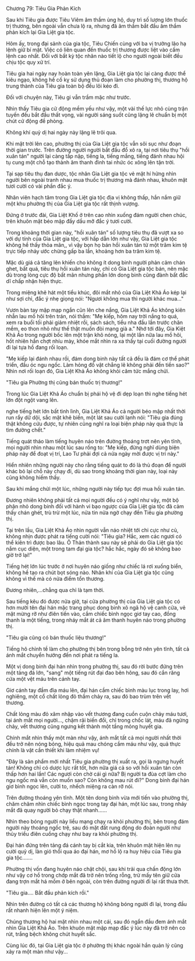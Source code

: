 




Chương 79: Tiêu Gia Phản Kích


Sau khi Tiêu gia được Tiêu Viêm âm thầm ủng hộ, duy trì số lượng lớn thuốc trị thương, bên ngoài vẫn chưa lộ ra, nhưng đã âm thầm bắt đầu âm thầm phản kích lại Gia Liệt gia tộc.

Hôm ấy, trong đại sảnh của gia tộc, Tiêu Chiến cùng với ba vị trưởng lão hạ lệnh giữ bí mật. Việc có liên quan đến thuốc trị thương được liệt vào cấm lệnh cao nhất. Đối với bất kỳ tộc nhân nào tiết lộ cho người ngoài biết đều chịu tộc quy xử trí.

Tiêu gia hai ngày nay hoàn toàn yên lặng, Gia Liệt gia tộc lại càng được thể kiêu ngạo, không hề cố kỵ sử dụng thủ đoạn làm cho phường thị, thương hộ trung thành của Tiêu gia toàn bộ đều lôi kéo đi.

Đối với chuyện này, Tiêu gi vẫn trầm mặc như trước.

Nhìn thấy Tiêu gia cử động mềm yếu như vậy, một vài thế lực nhỏ cùng trận tuyến đều bắt đầu thất vọng, vài người sáng suốt cũng lặng lẽ chuẩn bị một chút cử động đề phòng.

Không khí quỷ dị hai ngày này lặng lẽ trôi qua.

Khi mặt trời lên cao, phường thị của Gia Liệt gia tộc vẫn sôi sục như đoạn thời gian trước. Trên đường người người bắt đầu đổ xô ra, tại nơi tiêu thụ "hồi xuân tán" người lại càng tấp nập, tiếng la, tiếng mắng, tiếng đánh nhau hội tụ cung một chỗ tạo thành âm thanh đinh tai nhức óc xông lên tận trời.

Tại sạp tiêu thụ đan dược, tộc nhân Gia Liệt gia tộc vẻ mặt hí hửng nhìn người bên ngoài tranh nhau mua thuốc trị thương mà đánh nhau, khuôn mặt tươi cười có vài phần đắc ý.

Nhân viên hạch tâm trong Gia Liệt gia tộc địa vị không thấp, hắn nắm giữ một khu phường thị của Gia Liệt gia tộc rất thịnh vượng.

Đứng ở trước đài, Gia Liệt Khố ở trên cao nhìn xuống đám người chen chúc, trên khuôn mặt béo mập đầy dầu mỡ đắc ý tươi cười.

Trong khoảng thời gian này, "hồi xuân tán" số lượng tiêu thụ đã vượt xa so với dự tính của Gia Liệt gia tộc, với hấp dẫn lớn như vậy, Gia Liệt gia tộc không hề thấy thỏa mãn,, vì vậy bọn họ bán hồi xuân tán từ một trăm kim tệ trực tiếp nhảy ước chừng gấp ba lần, khoảng hơn ba trăm kim tệ.

Mặc dù giá cả tăng lên khiến cho không ít dong binh người phản cảm chán ghet, bất quá, tiêu thụ hồi xuân tán này, chỉ có Gia Liệt gia tộc bán, nên mặc dù trong lòng cực độ bất mãn nhưng phần lớn dong binh cũng đành bất đắc dĩ chấp nhận hiện thực.

Trong miệng khẽ hát một tiểu khúc, đôi mắt nhỏ của Gia Liệt Khả Áo kép lại như sợi chỉ, đắc ý nhẹ giọng nói: "Ngươi không mua thì người khác mua..."

Vươn bàn tay mập mạp ngắn cũn lên che nắng, Gia Liệt Khả Áo không kiên nhẫn lau mồ hôi trên trán, nói thầm: "Mẹ kiếp, hôm nay trời nắng to quá, xem ra buổi tối phải giảm nhiệt rồi, sách sách, tiểu nha đầu lần trước chân mềm, eo thon nhỏ như thế thật muốn đòi mạng già a." Nhớ tới đây, Gia Kiệt Khả Áo trong người bốc lên một trận khô nóng, lại một lần nữa lau mồ hôi, hốt nhiên hắn chợt nhíu mày, khóe mắt nhìn ra xa thấy tại cuối đường người đi lại tựa hồ đang rối loạn.

"Mẹ kiếp lại đánh nhau rồi, đám dong binh này tất cả đều là đám cơ thể phát triển, đầu óc ngu ngốc. Làm hỏng đồ vật chẳng lẽ không phải đền tiền sao?" Nhìn nơi rối loạn đó, Gia Liệt Khả Áo không khỏi căm tức mắng chửi.

"Tiêu gia Phường thị cũng bán thuốc trị thương!"

Trong lúc Gia Liệt Khả Áo chuẩn bị phái hộ vệ đi dẹp loạn thì nghe tiếng hét lớn đột ngột vang lên.

nghe tiếng hét lớn bất tình lình, Gia Liệt Khả Áo cả người béo mập nhất thời run rẩy dữ dội, sắc mặt khẽ biến, một lát sau cười lạnh nói: "Tiêu gia đúng thật không cứu được, tự nhiên cũng nghĩ ra loại biện pháp này quả thực là tìm đường chết."

Tiếng quát tháo làm tiếng huyên náo trên đường thoáng trơt nên yên tĩnh, mọi người nhìn nhau một lúc sau rống to: "Mẹ kiếp, đừng nghĩ dùng biện pháp này để đoạt vị trí, Lao Tư phải đợi cả nửa ngày mời được vị trí này."

Hiển nhiên những người này cho rằng tiếng quát to đó là thủ đoạn để người khác bỏ lại chỗ này chạy đi, dù sao trong khoảng thời gian này, loại này cũng không hiếm thấy.

Sau khi mắng chửi một lúc, những người này tiếp tục đợi mua hồi xuân tán.

Đương nhiên không phải tất cả mọi người đều có ý nghĩ như vậy, một bộ phận nhỏ dong binh đối với hành vi bạo ngược của Gia Liệt gia tộc đã cảm thấy chán ghét, trù trừ một lúc, nửa tin nửa ngờ chạy đến Tiêu gia phường thị.

Tại trên lầu, Gia Liệt Khả Áo nhìn người vẫn náo nhiệt tới chi cực như củ, không nhịn được phát ra tiếng cười nói: "Tiêu gia? Hắc, xem các ngươi có thể kiên trì được bao lâu. Ô Thản thành sau này sẽ phải do Gia Liệt gia tộc nắm cục diện, một trong tam đại gia tộc? hắc hắc, ngày đó sẽ không bao giờ trở lại!"

Tiếng hét lớn lúc trước ở nơi huyên náo giống như chiếc lá rơi xuống biển, không hề tạo ra chút bọt sóng nào. Nhân khí của Gia Liệt gia tộc cũng không vì thế mà có nửa điểm tổn thương.

Đương nhiên,...chẳng qua chỉ là tạm thời.

Sau tiếng kêu đó được nửa giờ, tại cửa phường thị của Gia Liệt gia tộc có hơn mười tên đại hán mặc trang phục dong binh xô ngã hộ vệ canh cửa, vẻ mặt mừng rỡ như điên tiến vào, cầm chiếc bình ngọc giơ tay cao, đồng thanh la một tiếng, trong nháy mắt át cả âm thanh huyên náo trong phường thị.

"Tiêu gia cũng có bán thuốc liệu thương!"

Tiếng hô chỉnh tề làm cho phường thị bên trong bỗng trở nên yên tĩnh, tất cả ánh mắt chuyển hướng đến nơi phát ra tiếng la.

Một vị dong binh đại hán nhìn trong phường thị, sau đó rời bước đứng trên một tảng đá lớn, "sang" một tiếng rút đại đao bên hông, sau đó cắn răng cứa một vệt máu trên cánh tay.

Giơ cánh tay đầm đìa máu lên, đại hán cầm chiếc bình màu lục trong lay, hơi nghiêng, một cổ chất lỏng đỏ thắm chảy ra, sau đó bao trùm trên vết thương.

Chất lỏng màu đỏ xâm nhập vào vết thương đang cuồn cuộn chảy máu tươi, tại ánh mắt mọi người..., chậm rãi biến đổi, chỉ trong chốc lát, máu đã ngừng chảy, vết thương cũng ngưng kết thành một tầng mỏng huyết gia.

Chính mắt nhìn thấy một màn như vậy, ánh mắt tất cả mọi người nhất thời đều trở nên nóng bỏng, hiệu quả mau chóng cầm máu như vậy, quả thực chính là vật cần thiết khi làm nhiệm vụ!

"Đây là sản phẩm mới nhất Tiêu gia phường thị xuất ra, gọi là ngưng huyết tán! Không chỉ có dược lực rất tốt, hơn nữa giá cả so với hồi xuân tán còn thấp hơn hai lần! Các ngươi còn chờ cái gì nữa? Bị người ta đùa cợt làm cho ngu ngốc mà vẫn còn muốn sao? Còn không mau rút đi?" Dong binh đại hán giơ bình ngọc lên, cười to, nhếch miệng ra càn rỡ nói.

Trên đường thoáng yên tĩnh. Một tên dong binh vừa mới tiến vào phường thị, chăm chăm nhìn chiếc bình ngọc trong tay đại hán, một lúc sau, trong nháy mắt đã quay người bỏ chạy thật nhanh......

Nhìn theo bóng người này liều mạng chạy ra khỏi phường thị, bên trong đám người này thoáng ngốc trệ, sau đó mặt đất rung động do đoàn người như thủy triều điên cuồng chạy như bay ra khỏi phường thị.

Đại hán đứng trên tảng đá cánh tay bị cắt kia, trên khuôn mặt hiện lên nụ cười quỷ dị, làn gió thổi qua áo đại hán, mơ hồ lộ ra huy hiệu của Tiêu gia gia tộc.......

Phường thị vốn đang huyên náo chật chội, sau khi trải qua chấn động lớn như vậy cơ hồ trong chớp mắt đã trở nên trống rỗng, trừ mấy tên giữ cửa đang trợn mắt há mồm ở bên ngoài, còn trên đường người đi lại rất thưa thớt.

"Tiêu gia.... Bắt đầu phản kích rồi."

Nhìn trên đường có tất cả các thương hộ không bóng người đi lại, trong đầu rất nhanh hiện lên một ý niệm.

Chúng thương hộ hai mặt nhìn nhau một cái, sau đó ngẩn đầu đem ánh mắt nhìn Gia Liệt Khả Áo. Trên khuôn mặt mập mạp đắc ý lúc này đã trở nên co rút, trắng bệch không chút huyết sắc.

Cùng lúc đó, tại Gia Liệt gia tộc ở phường thị khác ngoài hắn quản lý cũng xảy ra một màn như vậy...




